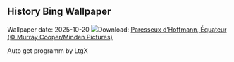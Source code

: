 ## History Bing Wallpaper
Wallpaper date: 2025-10-20
![](https://www.bing.com/th?id=OHR.HoffmansSloth_FR-FR9921272661_UHD.jpg&w=1000)Download: [Paresseux d’Hoffmann, Équateur (© Murray Cooper/Minden Pictures)](https://www.bing.com/th?id=OHR.HoffmansSloth_FR-FR9921272661_UHD.jpg)

Auto get programm by LtgX
